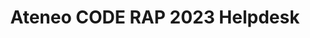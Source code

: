 ---
title: Ateneo CODE RAP 2023 Helpdesk
redirect_to: https://docs.google.com/forms/d/e/1FAIpQLSdrYRmstaSXSRPwtEprBF0rGJHprVG4UT-fwcjfU2PMqoj3SQ/viewform?usp=sf_link
redirect_from: 
  - /RAP2023Helpdesk
  - /rap2023helpdesk
---